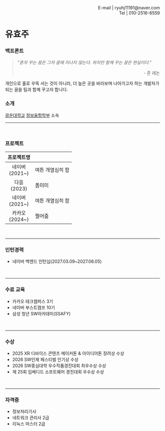 <div style="text-align: right">E-mail | ryuhj11191@naver.com<br>
Tel | 010-2516-6559
</div>

# 유효주

### 백프론트
> *"혼자 꾸는 꿈은 그저 꿈에 지나지 않는다. 하지만 함께 꾸는 꿈은 현실이다."*
><div style="text-align: right">- 존 레논<br>
 개인으로 홀로 우뚝 서는 것이 아니라, 더 높은 곳을 바라보며 나아가고자 하는 개발자가 되는 꿈을 팀과 함께 꾸고자 합니다.

### 소개
  [광운대학교](https://www.kw.ac.kr) [정보융합학부](https://ic.kw.ac.kr/main/main.php) 소속	
  
----

<br>

### 프로젝트
|프로젝트명      | &nbsp;
|:---:			|:----		|
|네이버<br />(2021~)  | 여튼 개열심히 함 |
|다음<br />(2023)     | 폼미미			|
|네이버<br />(2021~)  | 여튼 개열심히 함 |
|카카오<br />(2024~)  |쩔어줌		 |  
<br>

---
### 인턴경력
- 네이버 백엔드 인턴십(2027.03.09~2027.06.05)  
<br>

---
### 수료 교육
- 카카오 테크캠퍼스 3기
- 네이버 부스트캠프 10기
- 삼성 청년 SW아카데미(SSAFY)   
<br>

---

### 수상
- 2025 XR 디바이스 콘텐츠 메이커톤 & 아이디어톤 장려상 수상
- 2026 SW인재 페스티벌 인기상 수상
- 2026 SW중심대학 우수작품경진대회 최우수상 수상
- 제 25회 임베디드 소프트웨어 경진대회 우수상 수상
<br>

---

### 자격증
- 정보처리기사
- 네트워크 관리사 2급
- 리눅스 마스터 2급
